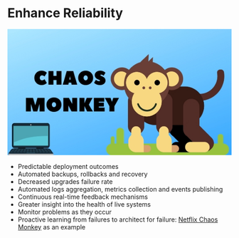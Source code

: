 # Enhance Reliability

[![](/assets/chaos-monkey.jpg)](https://www.itskilling.com/chaos-monkey-designed-to-support-failure/)

* Predictable deployment outcomes
* Automated backups, rollbacks and recovery
* Decreased upgrades failure rate
* Automated logs aggregation, metrics collection and events publishing
* Continuous real-time feedback mechanisms
* Greater insight into the health of live systems
* Monitor problems as they occur
* Proactive learning from failures to architect for failure: [Netflix Chaos Monkey](https://netflix.github.io/chaosmonkey/) as an example



